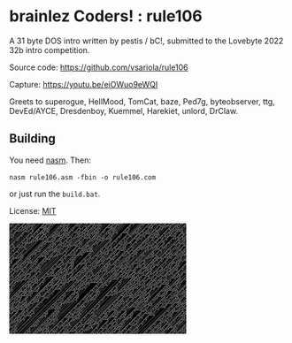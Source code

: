 # brainlez Coders! : rule106

A 31 byte DOS intro written by pestis / bC!, submitted to the Lovebyte
2022 32b intro competition.

Source code: https://github.com/vsariola/rule106

Capture: https://youtu.be/eiOWuo9eWQI

Greets to superogue, HellMood, TomCat, baze, Ped7g, byteobserver, ttg,
DevEd/AYCE, Dresdenboy, Kuemmel, Harekiet, unlord, DrClaw.

## Building

You need [nasm](https://nasm.us/). Then:

```
nasm rule106.asm -fbin -o rule106.com
```

or just run the `build.bat`.

License: [MIT](LICENSE)

![Screenshot of the intro](screenshot.png)